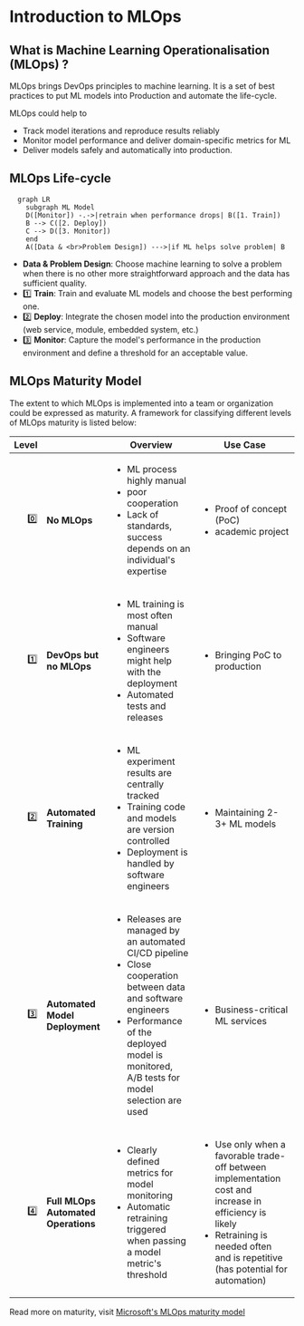 # Introduction to MLOps

## What is Machine Learning Operationalisation (MLOps) ?

MLOps brings DevOps principles to machine learning. It is a set of best practices to put ML models into Production and automate the life-cycle.

MLOps could help to

- Track model iterations and reproduce results reliably 
- Monitor model performance and deliver domain-specific metrics for ML
- Deliver models safely and automatically into production.

## MLOps Life-cycle

```mermaid
  graph LR
    subgraph ML Model
    D([Monitor]) -.->|retrain when performance drops| B([1. Train])
    B --> C([2. Deploy])
    C --> D([3. Monitor])
    end
    A([Data & <br>Problem Design]) --->|if ML helps solve problem| B
```

- **Data & Problem Design**: Choose machine learning to solve a problem when there is no other more straightforward approach and the data has sufficient quality.
- 1️⃣ **Train**: Train and evaluate ML models and choose the best performing one.
- 2️⃣ **Deploy**: Integrate the chosen model into the production environment (web service, module, embedded system, etc.)
- 3️⃣ **Monitor**: Capture the model's performance in the production environment and define a threshold for an acceptable value.

## MLOps Maturity Model

The extent to which MLOps is implemented into a team or organization could be expressed as maturity. A framework for classifying different levels of MLOps maturity is listed below:

| Level |              | Overview | Use Case | 
|----:|--------------|----------|----------|  
| 0️⃣  | **No MLOps** | <ul><li>ML process highly manual</li><li>poor cooperation</li><li>Lack of standards, success depends on an individual's expertise</li> </ul> | <ul><li>Proof of concept (PoC)</li><li>academic project</li></ul> |
| 1️⃣  | **DevOps but no MLOps** | <ul><li>ML training is most often manual </li><li>Software engineers might help with the deployment</li><li>Automated tests and releases</li> </ul> | <ul><li>Bringing PoC to production</li></ul> |
| 2️⃣  | **Automated Training** | <ul><li>ML experiment results are centrally tracked </li><li>Training code and models are version controlled</li><li>Deployment is handled by software engineers</li> </ul> | <ul><li>Maintaining 2-3+ ML models</li></ul> |
| 3️⃣  | **Automated Model Deployment** | <ul><li>Releases are managed by an automated CI/CD pipeline</li><li>Close cooperation between data and software engineers</li><li>Performance of the deployed model is monitored, A/B tests for model selection are used</li></ul> | <ul><li>Business-critical ML services</li></ul> |
| 4️⃣  | **Full MLOps Automated Operations** | <ul><li>Clearly defined metrics for model monitoring</li><li>Automatic retraining triggered when passing a model metric's threshold</li> </ul>  | <ul><li>Use only when a favorable trade-off between implementation cost and increase in efficiency is likely</li><li>Retraining is needed often and is repetitive (has potential for automation)</li></ul> |


Read more on maturity, visit [Microsoft's MLOps maturity model](https://docs.microsoft.com/en-us/azure/architecture/example-scenario/mlops/mlops-maturity-model)
